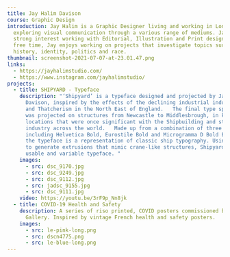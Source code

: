 ```yaml
---
title: Jay Halim Davison
course: Graphic Design
introduction: Jay Halim is a Graphic Designer living and working in London,
  exploring visual communication through a various range of mediums. Jay has a
  strong interest working with Editorial, Illustration and Print design. In his
  free time, Jay enjoys working on projects that investigate topics surrounding
  history, identity, politics and race.
thumbnail: screenshot-2021-07-07-at-23.01.47.png
links:
  - https://jayhalimstudio.com/
  - https://www.instagram.com/jayhalimstudio/
projects:
  - title: SHIPYARD - Typeface
    description: "‘Shipyard’ is a typeface designed and projected by Jay Halim
      Davison, inspired by the effects of the declining industrial industries
      and Thatcherism in the North East of England.   The final type specimen
      was projected on structures from Newcastle to Middlesbrough, in key
      locations that were once significant with the Shipbuilding and steel
      industry across the world.   Made up from a combination of three fonts
      including Helvetica Bold, Eurostile Bold and Microgramma D Bold Extended,
      the typeface is a representation of classic ship typography. Using Glyphs
      to generate extrusions that mimic crane-like structures, Shipyard is a
      usable and variable typeface. "
    images:
      - src: dsc_9170.jpg
      - src: dsc_9249.jpg
      - src: dsc_9112.jpg
      - src: jadsc_9155.jpg
      - src: dsc_9111.jpg
    video: https://youtu.be/3rF9p_Nn8jk
  - title: COVID-19 Health and Safety
    description: A series of riso printed, COVID posters commissioned by the Globe
      Gallery. Inspired by vintage French health and safety posters.
    images:
      - src: le-pink-long.png
      - src: dscn4775.png
      - src: le-blue-long.png
---
```

